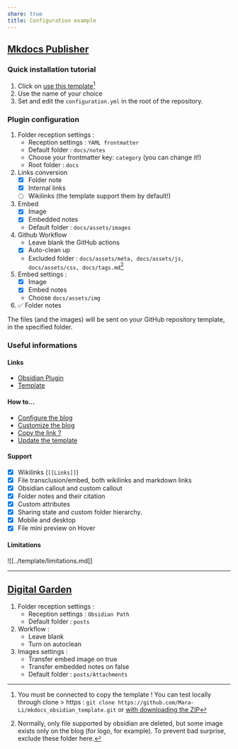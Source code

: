 ```yaml
---
share: true
title: Configuration example
---
```


## [Mkdocs Publisher](https://obsidian-publisher.netlify.app)
### Quick installation tutorial
1. Click on [use this template](https://github.com/obsidianPublisher/obsidian-mkdocs-publisher-template/generate)[^1]
2. Use the name of your choice
3. Set and edit the `configuration.yml` in the root of the repository.

### Plugin configuration

1. Folder reception settings : 
    - Reception settings : `YAML frontmatter`
    - Default folder : `docs/notes`
    - Choose your frontmatter key: `category` (you can change it!)
    - Root folder : `docs`
2. Links conversion
   - [x] Folder note
   - [x] Internal links
   - [ ] Wikilinks (the template support them by default!) 
3. Embed
   - [x] Image
   - [x] Embedded notes
   - Default folder : `docs/assets/images`
4. Github Workflow
    - Leave blank the GitHub actions
    - [x] Auto-clean up 
    - Excluded folder : `docs/assets/meta, docs/assets/js, docs/assets/css, docs/tags.md`[^3]
5. Embed settings : 
    - [x] Image
    - [x] Embed notes
    - Choose `docs/assets/img`
6. ✅ Folder notes

The files (and the images) will be sent on your GitHub repository template, in the specified folder. 

### Useful informations
#### Links
- [Obsidian Plugin](https://github.com/obsidianPublisher/obsidian-github-publisher)
- [Template](https://github.com/obsidianPublisher/obsidian-mkdocs-publisher-template)

#### How to...
- [Configure the blog](https://obsidian-publisher.netlify.appdocumentation/create%20the%20blog/)
- [Customize the blog](https://obsidian-publisher.netlify.appdocumentation/blog%20customization/)
- [Copy the link ?](https://obsidian-publisher.netlify.appdocumentation/useful%20plugins/#metacopy)
- [Update the template](https://obsidian-publisher.netlify.appdocumentation/Q%26A/#2-update-the-template)

#### Support
- [x] Wikilinks (`[[Links]]`)
- [x] File transclusion/embed, both wikilinks and markdown links
- [x] Obsidian callout and custom callout
- [x] Folder notes and their citation
- [x] Custom attributes
- [x] Sharing state and custom folder hierarchy.
- [x] Mobile and desktop
- [x] File mini preview on Hover

#### Limitations

![[../template/limitations.md]]

---
## [Digital Garden](https://github.com/TuanManhCao/digital-garden)

1. Folder reception settings : 
    - Reception settings : `Obsidian Path`
    - Default folder : `posts`
2. Workflow : 
    - Leave blank
    - Turn on autoclean
3. Images settings :
    - Transfer embed image on true
    - Transfer embedded notes on false
    - Default folder : `posts/Attachments`

[^1]: You must be connected to copy the template ! You can test locally through clone > https : `git clone https://github.com/Mara-Li/mkdocs_obsidian_template.git` or [with downloading the ZIP](https://github.com/Mara-Li/mkdocs_obsidian_template/archive/refs/heads/main.zip)
[^2]: You need to be connected to generate it.
[^3]: Normally, only file supported by obsidian are deleted, but some image exists only on the blog (for logo, for example). To prevent bad surprise, exclude these folder here.